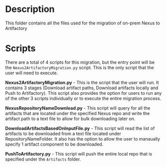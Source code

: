 # Description
This folder contains all the files used for the migration of on-prem Nexus to Artifactory

# Scripts
There are a total of 4 scripts for this migration, but the entry point will be the `Nexus2ArtifactoryMigration.py` script. This is the only script that the user will need to execute.

**Nexus2ArtifactoryMigration.py** - This is the script that the user will run. It contains 3 stages (Download artifact paths, Download artifacts locally and Push to Artifactory). This script also provides the option for users to run any of the other 3 scripts individually or to execute the entire migration process.

**NexusRepositoryNameDownload.py** - This script will query for all the artifacts that are located under the specified Nexus repo and write the artifact path to a text file to allow for bulk downloading later on. 

**DownloadArtifactsBasedOnInputFile.py** - This script will read the list of artifacts to be downloaded from a text file located under RepositoryNameFolder. It also has the option to allow the user to manaually specify 1 artifact component to be downloaded.

**PushToArtifactory.py** - This script will push the entire local repo that is specified under the `Artifacts` folder.
